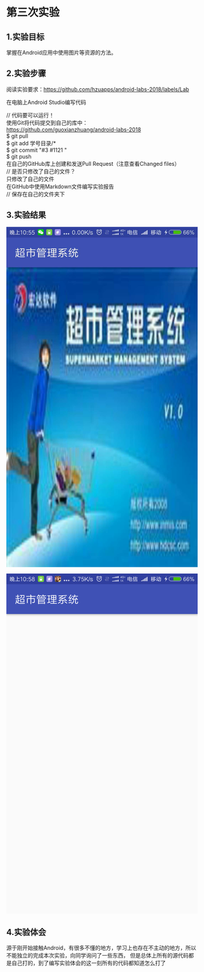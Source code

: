 # 第三次实验

## 1.实验目标
掌握在Android应用中使用图片等资源的方法。

## 2.实验步骤
阅读实验要求：https://github.com/hzuapps/android-labs-2018/labels/Lab

在电脑上Android Studio编写代码
 
// 代码要可以运行！<br/>
使用Git将代码提交到自己的库中：https://github.com/guoxianzhuang/android-labs-2018<br/>
$ git pull<br/>
$ git add 学号目录/*<br/>
$ git commit "#3 #1121 "<br/>
$ git push<br/>
在自己的GitHub库上创建和发送Pull Request（注意查看Changed files）<br/>
// 是否只修改了自己的文件？<br/>
只修改了自己的文件<br/>
在GitHub中使用Markdown文件编写实验报告<br/>
// 保存在自己的文件夹下<br/>

## 3.实验结果

![image](https://github.com/hzuapps/android-labs-2018/blob/master/soft1614080902208/shiyan31.jpg)

![image](https://github.com/hzuapps/android-labs-2018/blob/master/soft1614080902208/shiyan32.png)

## 4.实验体会
源于刚开始接触Android，有很多不懂的地方，学习上也存在不主动的地方，所以不能独立的完成本次实验，向同学询问了一些东西，
但是总体上所有的源代码都是自己打的，到了编写实验体会的这一刻所有的代码都知道怎么打了
